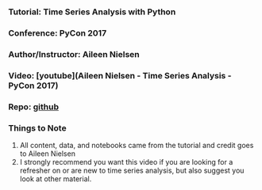 ### Tutorial: Time Series Analysis with Python
### Conference: PyCon 2017
### Author/Instructor: Aileen Nielsen
### Video: [youtube](Aileen Nielsen - Time Series Analysis - PyCon 2017)
### Repo: [github](https://github.com/AileenNielsen/TimeSeriesAnalysisWithPython)

### Things to Note
1. All content, data, and notebooks came from the tutorial and credit goes to Aileen Nielsen
2. I strongly recommend you want this video if you are looking for a refresher on or are new to time series analysis, but also suggest you look at other material.